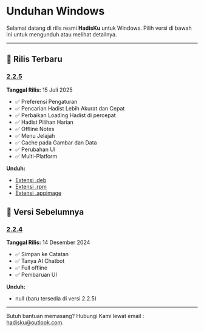 # Unduhan Windows

Selamat datang di rilis resmi **HadisKu** untuk Windows. Pilih versi di bawah ini untuk mengunduh atau melihat detailnya.

---

## 🚀 Rilis Terbaru

### [2.2.5](#2.2.5)

**Tanggal Rilis:** 15 Juli 2025

- ✅ Preferensi Pengaturan
- ✅ Pencarian Hadist Lebih Akurat dan Cepat
- ✅ Perbaikan Loading Hadist di percepat
- ✅ Hadist Pilihan Harian
- ✅ Offline Notes
- ✅ Menu Jelajah
- ✅ Cache pada Gambar dan Data
- ✅ Perubahan UI
- ✅ Multi-Platform

**Unduh:**

- [Extensi .deb](https://play.google.com/store/apps/details?id=com.flagodna.hadisku)
- [Extensi .rpm](https://play.google.com/store/apps/details?id=com.flagodna.hadisku)
- [Extensi .appimage](https://play.google.com/store/apps/details?id=com.flagodna.hadisku)

## 📜 Versi Sebelumnya

### [2.2.4](#2.2.4)

**Tanggal Rilis:** 14 Desember 2024

- ✅ Simpan ke Catatan
- ✅ Tanya AI Chatbot
- ✅ Full offline
- ✅ Pembaruan UI

**Unduh:**

- null (baru tersedia di versi 2.2.5)

---

Butuh bantuan memasang? Hubungi Kami lewat email : [hadisku@outlook.com](mailto:hadisku@outlook.com).
